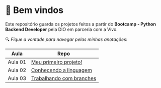 # 🤗 Bem vindos

Este repositório guarda os projetos feitos a partir do **Bootcamp - Python Backend Developer** pela DIO em parceria com a Vivo.

🔍 *Fique a vontade para navegar pelas minhas anotações:*

| Aula | Repo |
| ----- | ----- |
| Aula 01 | [Meu primeiro projeto!](https://github.com/Galessoester/Bootcamp-python_backend/tree/main/Python_essencial_E_desenvolvimento_colaborativo_com_o_git/Ambiente_de_desenvolvimento_e_primeiros_passos_com_Python/Primeiro_projeto)|
| Aula 02 | [Conhecendo a linguagem](https://github.com/Galessoester/Bootcamp-python_backend/tree/main/Python_essencial_E_desenvolvimento_colaborativo_com_o_git/Conhecendo_a_linguagem) |
| Aula 03 | [Trabalhando com branches](https://github.com/Galessoester/Bootcamp-python_backend/tree/main/Python_essencial_E_desenvolvimento_colaborativo_com_o_git/Versionamento_de_codigo_com_git_e_github) |
